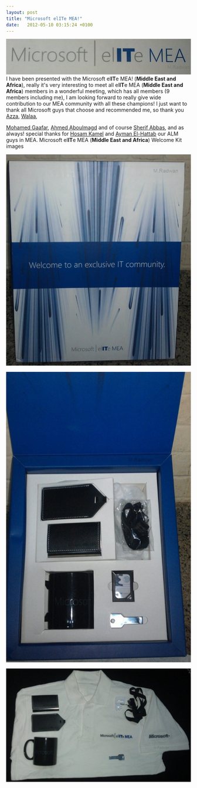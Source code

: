 ```yaml
---
layout: post
title: "Microsoft elITe MEA!"
date:   2012-05-10 03:15:24 +0100
---
```


[![5-10-2012 4-28-23 AM](/assets/images/2017/08/5-10-2012-4-28-23-AM.jpg)](/assets/images/2017/08/5-10-2012-4-28-23-AM.jpg)
I have been presented with the Microsoft el**IT**e MEA! (**Middle East
and Africa**), really it\'s very interesting to meet all el**IT**e MEA
(**Middle East and Africa**) members in a wonderful meeting, which has
all members (9 members including me), I am looking forward to really
give wide contribution to our MEA community with all these champions! I
just want to thank all Microsoft guys that choose and recommended me, so
thank you [Azza](http://twitter.com/#!/azzaeissa),
[Walaa](http://twitter.com/#!/WalaaAtef), 

[Mohamed Gaafar](https://twitter.com/#!/mgafar), [Ahmed Aboulmagd](http://twitter.com/#!/aaaboulmagd) and of
course [Sherif Abbas](http://twitter.com/#!/Abbas_Sherif), and
as always! special thanks for [Hosam Kamel](http://weblogs.asp.net/hosamkamel/) and [Ayman El-Hattab](http://ayman-elhattab.blogspot.com/) our ALM
guys in MEA. Microsoft el**IT**e MEA (**Middle East and
Africa**) Welcome Kit images 

[![5-10-2012 4-33-32 AM](/assets/images/2017/08/5-10-2012-4-33-32-AM.jpg)](/assets/images/2017/08/5-10-2012-4-33-32-AM.jpg)

[![5-10-2012 4-35-25 AM](/assets/images/2017/08/5-10-2012-4-35-25-AM-652x1024.jpg)](/assets/images/2017/08/5-10-2012-4-35-25-AM.jpg)

[![5-10-2012 4-31-42 AM](/assets/images/2017/08/5-10-2012-4-31-42-AM-1024x627.jpg)](/assets/images/2017/08/5-10-2012-4-31-42-AM.jpg)


